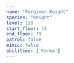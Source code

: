 ```yaml
---
name: "Forgiven Knight"
species: "Knight"
level: 130
start_floor: 78
end_floor: 79
patrol: false
mimic: false
abilities: ['Karma']
---
```

